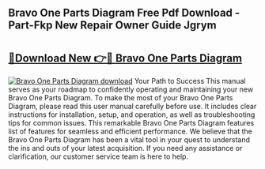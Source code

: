 ## Bravo One Parts Diagram Free Pdf Download - Part-Fkp New Repair Owner Guide Jgrym

# <h2><a href="http://dfiz5d.blite.top/?on=Bravo+One+Parts+Diagram">🔗Download New 👉🔴 Bravo One Parts Diagram</a></h2>

[![Bravo One Parts Diagram download](https://i.imgur.com/lujVjoI.png)](http://dfiz5d.blite.top/?on=Bravo+One+Parts+Diagram)
Your Path to Success This manual serves as your roadmap to confidently operating and maintaining your new Bravo One Parts Diagram. To make the most of your Bravo One Parts Diagram, please read this user manual carefully before use. It includes clear instructions for installation, setup, and operation, as well as troubleshooting tips for common issues. This remarkable Bravo One Parts Diagram features list of features for seamless and efficient performance. We believe that the Bravo One Parts Diagram has been a vital tool in your quest to understand the ins and outs of your latest acquisition. If you need any assistance or clarification, our customer service team is here to help.
